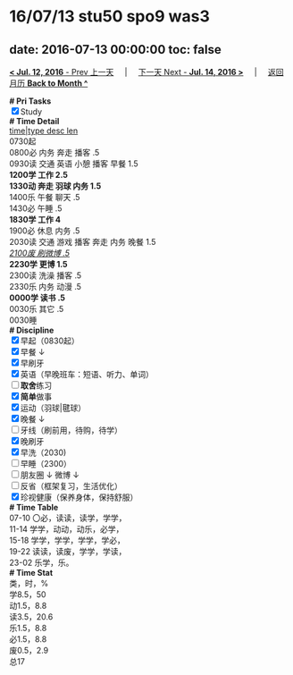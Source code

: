 # 16/07/13 stu50 spo9 was3

date: 2016-07-13 00:00:00
toc: false
---
[**< Jul. 12, 2016** - Prev 上一天](/lifelogs/2016/07/d12.html) &nbsp; &nbsp; | &nbsp; &nbsp; [下一天 Next - **Jul. 14, 2016 >**](/lifelogs/2016/07/d14.html) &nbsp; &nbsp; |  &nbsp; &nbsp; [返回月历 **Back to Month ^**](/lifelogs/2016/07/index.html)
<br/><div><b># Pri Tasks</b></div><div><input checked="true" type="checkbox"/>Study</div><div><b># Time Detail</b></div><div><u>time|type desc len</u></div><div>0730起</div><div>0800必 内务 奔走 播客 .5</div><div>0930读 交通 英语 小憩 播客 早餐 1.5</div><div><b>1200学 工作 2.5</b></div><div><b>1330动 奔走 羽球 内务 1.5</b></div><div>1400乐 午餐 聊天 .5</div><div>1430必 午睡 .5</div><div><b>1830学 工作 4</b></div><div>1900必 休息 内务 .5</div><div>2030读 交通 游戏 播客 奔走 内务 晚餐 1.5</div><div><u><i>2100废 刷微博 .5</i></u></div><div><b>2230学 更博 1.5</b></div><div>2300读 洗澡 播客 .5</div><div>2330乐 内务 动漫 .5</div><div><b>0000学 读书 .5</b></div><div>0030乐 其它 .5</div><div>0030睡</div><div><b># Discipline</b></div><div><input checked="true" type="checkbox"/>早起（0830起）</div><div><input checked="true" type="checkbox"/>早餐 ↓</div><div><input checked="true" type="checkbox"/>早刷牙</div><div><input checked="true" type="checkbox"/>英语（早晚班车：短语、听力、单词）</div><div><input type="checkbox"/><b>取舍</b>练习</div><div><input checked="true" type="checkbox"/><b>简单</b>做事</div><div><input checked="true" type="checkbox"/>运动（羽球|毽球）</div><div><input checked="true" type="checkbox"/>晚餐 ↓</div><div><input type="checkbox"/>牙线（刷前用，待购，待学）</div><div><input checked="true" type="checkbox"/>晚刷牙</div><div><input checked="true" type="checkbox"/>早洗（2030)</div><div><input type="checkbox"/>早睡（2300）</div><div><input type="checkbox"/>朋友圈 ↓ 微博 ↓</div><div><input type="checkbox"/>反省（框架复习，生活优化）</div><div><input checked="true" type="checkbox"/>珍视健康（保养身体，保持舒服）</div><div><b># Time Table</b></div><div>07-10 〇必，读读，读学，学学，</div><div>11-14 学学，动动，动乐，必学，</div><div>15-18 学学，学学，学学，学必，</div><div>19-22 读读，读废，学学，学读，</div><div>23-02 乐学，乐。</div><div><b># Time Stat</b></div><div>类，时，%</div><div>学8.5，50</div><div>动1.5，8.8</div><div>读3.5，20.6</div><div>乐1.5，8.8</div><div>必1.5，8.8</div><div>废0.5，2.9</div><div>总17</div>
